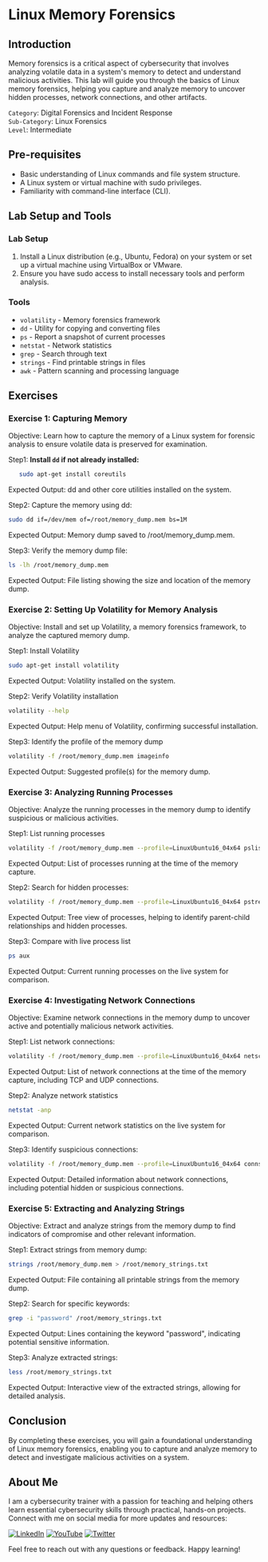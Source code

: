# Linux Memory Forensics

## Introduction

Memory forensics is a critical aspect of cybersecurity that involves analyzing volatile data in a system's memory to detect and understand malicious activities. This lab will guide you through the basics of Linux memory forensics, helping you capture and analyze memory to uncover hidden processes, network connections, and other artifacts.    

`Category`: Digital Forensics and Incident Response   
`Sub-Category`: Linux Forensics   
`Level`: Intermediate   

## Pre-requisites

- Basic understanding of Linux commands and file system structure.
- A Linux system or virtual machine with sudo privileges.
- Familiarity with command-line interface (CLI).

## Lab Setup and Tools

### Lab Setup

1. Install a Linux distribution (e.g., Ubuntu, Fedora) on your system or set up a virtual machine using VirtualBox or VMware.
2. Ensure you have sudo access to install necessary tools and perform analysis.

### Tools

- `volatility` - Memory forensics framework
- `dd` - Utility for copying and converting files
- `ps` - Report a snapshot of current processes
- `netstat` - Network statistics
- `grep` - Search through text
- `strings` - Find printable strings in files
- `awk` - Pattern scanning and processing language

## Exercises

### Exercise 1: Capturing Memory

Objective: Learn how to capture the memory of a Linux system for forensic analysis to ensure volatile data is preserved for examination.

Step1:  **Install `dd` if not already installed:**
```bash
   sudo apt-get install coreutils
```
Expected Output: dd and other core utilities installed on the system.

Step2: Capture the memory using dd:

```bash
sudo dd if=/dev/mem of=/root/memory_dump.mem bs=1M
```
Expected Output: Memory dump saved to /root/memory_dump.mem.

Step3: Verify the memory dump file:

```bash
ls -lh /root/memory_dump.mem
```
Expected Output: File listing showing the size and location of the memory dump.

### Exercise 2: Setting Up Volatility for Memory Analysis
Objective: Install and set up Volatility, a memory forensics framework, to analyze the captured memory dump.

Step1: Install Volatility
```bash
sudo apt-get install volatility
```
Expected Output: Volatility installed on the system.

Step2: Verify Volatility installation

```bash
volatility --help
```
Expected Output: Help menu of Volatility, confirming successful installation.

Step3: Identify the profile of the memory dump

```bash
volatility -f /root/memory_dump.mem imageinfo
```
Expected Output: Suggested profile(s) for the memory dump.

### Exercise 3: Analyzing Running Processes
Objective: Analyze the running processes in the memory dump to identify suspicious or malicious activities.

Step1: List running processes
```bash
volatility -f /root/memory_dump.mem --profile=LinuxUbuntu16_04x64 pslist
```
Expected Output: List of processes running at the time of the memory capture.

Step2: Search for hidden processes:

```bash
volatility -f /root/memory_dump.mem --profile=LinuxUbuntu16_04x64 pstree
```
Expected Output: Tree view of processes, helping to identify parent-child relationships and hidden processes.

Step3: Compare with live process list

```bash
ps aux
```
Expected Output: Current running processes on the live system for comparison.

### Exercise 4: Investigating Network Connections
Objective: Examine network connections in the memory dump to uncover active and potentially malicious network activities.

Step1: List network connections:

```bash
volatility -f /root/memory_dump.mem --profile=LinuxUbuntu16_04x64 netscan
```
Expected Output: List of network connections at the time of the memory capture, including TCP and UDP connections.

Step2: Analyze network statistics

```bash
netstat -anp
```
Expected Output: Current network statistics on the live system for comparison.

Step3: Identify suspicious connections:

```bash
volatility -f /root/memory_dump.mem --profile=LinuxUbuntu16_04x64 connscan
```
Expected Output: Detailed information about network connections, including potential hidden or suspicious connections.

### Exercise 5: Extracting and Analyzing Strings
Objective: Extract and analyze strings from the memory dump to find indicators of compromise and other relevant information.

Step1: Extract strings from memory dump:

```bash
strings /root/memory_dump.mem > /root/memory_strings.txt
```
Expected Output: File containing all printable strings from the memory dump.

Step2: Search for specific keywords:

```bash
grep -i "password" /root/memory_strings.txt
```
Expected Output: Lines containing the keyword "password", indicating potential sensitive information.

Step3: Analyze extracted strings:

```bash
less /root/memory_strings.txt
```
Expected Output: Interactive view of the extracted strings, allowing for detailed analysis.

## Conclusion

By completing these exercises, you will gain a foundational understanding of Linux memory forensics, enabling you to capture and analyze memory to detect and investigate malicious activities on a system.

## About Me

I am a cybersecurity trainer with a passion for teaching and helping others learn essential cybersecurity skills through practical, hands-on projects. Connect with me on social media for more updates and resources:

[![LinkedIn](https://img.icons8.com/fluent/48/000000/linkedin.png)](https://www.linkedin.com/in/rajneeshcyber)
[![YouTube](https://img.icons8.com/fluent/48/000000/youtube-play.png)](https://www.youtube.com/@rajneeshcyber)
[![Twitter](https://img.icons8.com/fluent/48/000000/twitter.png)](https://twitter.com/rajneeshcyber)

Feel free to reach out with any questions or feedback. Happy learning!
